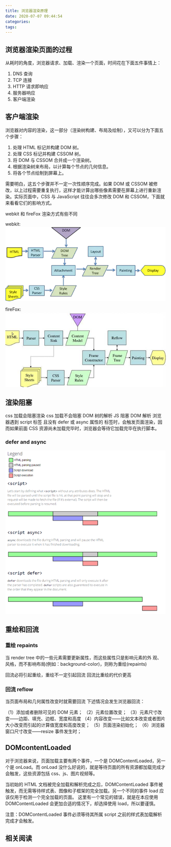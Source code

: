 ```yaml
---
title: 浏览器渲染原理
date: 2020-07-07 09:44:54
categories:
tags:
---
```



## 浏览器渲染页面的过程

从耗时的角度，浏览器请求、加载、渲染一个页面，时间花在下面五件事情上：

1. DNS 查询
2. TCP 连接
3. HTTP 请求即响应
4. 服务器响应
5. 客户端渲染

## 客户端渲染

浏览器对内容的渲染，这一部分（渲染树构建、布局及绘制），又可以分为下面五个步骤：

1. 处理 HTML 标记并构建 DOM 树。
2. 处理 CSS 标记并构建 CSSOM 树。
3. 将 DOM 与 CSSOM 合并成一个渲染树。
4. 根据渲染树来布局，以计算每个节点的几何信息。
5. 将各个节点绘制到屏幕上。

需要明白，这五个步骤并不一定一次性顺序完成。如果 DOM 或 CSSOM 被修改，以上过程需要重复执行，这样才能计算出哪些像素需要在屏幕上进行重新渲染。实际页面中，CSS 与 JavaScript 往往会多次修改 DOM 和 CSSOM，下面就来看看它们的影响方式。

webkit 和 fireFox 渲染方式有些不同

webkit:
![](/images/render.webp)

fireFox:
![](/images/firefox.jpg)

## 渲染阻塞

css 加载会阻塞渲染
css 加载不会阻塞 DOM 树的解析
JS 阻塞 DOM 解析
浏览器遇到 script 标签 且没有 defer 或 async 属性的 标签时，会触发页面渲染，因而如果前面 CSS 资源尚未加载完毕时，浏览器会等待它加载完毕在执行脚本。

### defer and async

![](/images/async-defer.png)

## 重绘和回流

### 重绘 repaints

当 render tree 中的一些元素需要更新属性，而这些属性只是影响元素的外
观、风格，而不影响布局(例如：background-color)，则称为重绘(repaints)

回流必将引起重绘，重绘不一定引起回流 回流比重绘的代价更高

### 回流 reflow

当页面布局和几何属性改变时就需要回流
下述情况会发生浏览器回流：

（1）添加或者删除可见的 DOM 元素；
（2）元素位置改变；
（3）元素尺寸改变——边距、填充、边框、宽度和高度
（4）内容改变——比如文本改变或者图片大小改变而引起的计算值宽度和高度改变；
（5）页面渲染初始化；
（6）浏览器窗口尺寸改变——resize 事件发生时；

## DOMcontentLoaded

对于浏览器来说，页面加载主要有两个事件，一个是 DOMContentLoaded，另一个是 onLoad。而 onLoad 没什么好说的，就是等待页面的所有资源都加载完成才会触发，这些资源包括 css、js、图片视频等。

当初始的 HTML 文档被完全加载和解析完成之后，DOMContentLoaded 事件被触发，而无需等待样式表、图像和子框架的完全加载。另一个不同的事件 load 应该仅用于检测一个完全加载的页面。 这里有一个常见的错误，就是在本应使用 DOMContentLoaded 会更加合适的情况下，却选择使用 load，所以要谨慎。

注意：DOMContentLoaded 事件必须等待其所属 script 之前的样式表加载解析完成才会触发。

## 相关阅读

<!-- [渲染阻塞](https://www.cnblogs.com/lmjZone/p/8603241.html) -->
